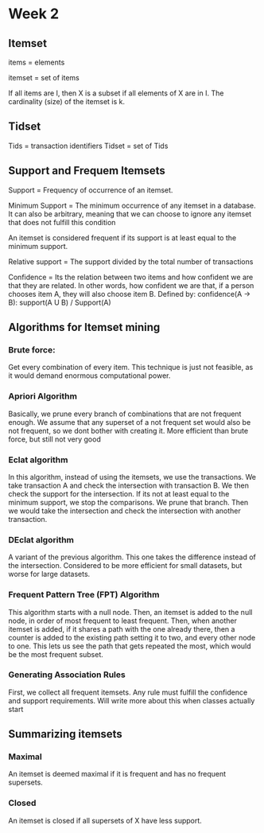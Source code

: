 # Week 2

## Itemset
items = elements

itemset = set of items

If all items are I, then X is a subset if all elements of X are in I. 
The cardinality (size) of the itemset is k.

## Tidset

Tids = transaction identifiers
Tidset = set of Tids

## Support and Frequem Itemsets

Support = Frequency of occurrence of an itemset. 

Minimum Support = The minimum occurrence of any itemset in a database. It can also be arbitrary, meaning that we can choose to ignore any itemset that does not fulfill this condition

An itemset is considered frequent if its support is at least equal to the minimum support. 

Relative support = The support divided by the total number of transactions

Confidence = Its the relation between two items and how confident we are that they are related. In other words, how confident we are that, if a person chooses item A, they will also choose item B. Defined by: confidence(A -> B): support(A U B) / Support(A)

## Algorithms for Itemset mining

### Brute force:
Get every combination of every item.
This technique is just not feasible, as it would demand enormous computational power. 

### Apriori Algorithm

Basically, we prune every branch of combinations that are not frequent enough. 
We assume that any superset of a not frequent set would also be not frequent, so we dont bother with creating it. 
More efficient than brute force, but still not very good

### Eclat algorithm

In this algorithm, instead of using the itemsets, we use the transactions.
We take transaction A and check the intersection with transaction B. 
We then check the support for the intersection. If its not at least equal to the minimum support, we stop the comparisons. We prune that branch.
Then we would take the intersection and check the intersection with another transaction. 

### DEclat algorithm

A variant of the previous algorithm. 
This one takes the difference instead of the intersection. 
Considered to be more efficient for small datasets, but worse for large datasets. 

### Frequent Pattern Tree (FPT) Algorithm

This algorithm starts with a null node. 
Then, an itemset is added to the null node, in order of most frequent to least frequent. 
Then, when another itemset is added, if it shares a path with the one already there, then a counter is added to the existing path setting it to two, and every other node to one. 
This lets us see the path that gets repeated the most, which would be the most frequent subset. 

### Generating Association Rules

First, we collect all frequent itemsets.
Any rule must fulfill the confidence and support requirements. 
Will write more about this when classes actually start

## Summarizing itemsets

### Maximal

An itemset is deemed maximal if it is frequent and has no frequent supersets. 

### Closed

An itemset is closed if all supersets of X have less support. 